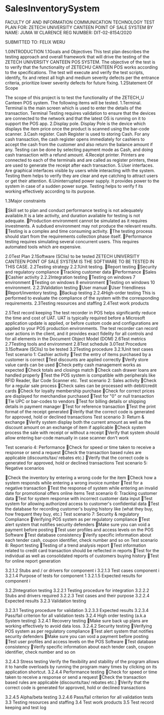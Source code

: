 # SalesInventorySystem
FACULTY OF AND INFORMATION COMMUNICATION TECHNOLOGY
TEST PLAN FOR: 
ZETECH UNIVERSITY CANTEEN POINT OF SALE SYSTEM
BY
NAME: JUMA W CLARENCE
REG NUMBER: DIT-02-8154/2020

SUBMITTED TO:
 FELIX WERU



1.0INTRODUCTION
1.1Goals and Objectives
This test plan describes the testing approach and overall framework that will drive the testing of the ZETECH UNIVERSITY CANTEEN POS SYSTEM. The objective of the test is to verify that the functionality of ZETECHU CANTEEN POS works according to the specifications. The test will execute and verify the test scripts, identify, fix and retest all high and medium severity defects per the entrance criteria, prioritize lower severity defects for future fixing.
1.2Statement Of Scope

The scope of this project is to test the functionality of the ZETECH_U Canteen POS system. 
The following items will be tested.
1.Terminal. Terminal is the main screen which is used to enter the details of the transaction. Terminal Testing requires validation to ensure that the devices are connected to the network and that the latest OS is running on it to support the POS app.
2.Display pole. Display Pole is the device which displays the item price once the product is scanned using the bar-code scanner. 
3.Cash register. Cash Register is used to storing Cash. For any cash transaction, the cash register opens immediately for cashiers to accept the cash from the customer and also return the balance amount if any. Testing can be done by selecting payment mode as Cash, and doing cash transaction with a refund amount.
4.Receipt printer. Printers are connected to each of the terminals and are called as register printers, these are used to generate the receipt after each transaction.
5.User interfaces. Are graphical interfaces visible by users while interacting with the system. Testing them helps to verify they are clear and eye catching to attract users or get their attention.
6.Uninterrupted power supply. It provides power to the system in case of a sudden power surge. Testing helps to verify f its working effectively according to its purpose.




1.3Major constraints

Skill set to plan and conduct performance testing is not adequately available.It is a late activity, and duration available for testing is not adequate.
Production environment cannot be simulated as it requires investments. A subdued environment may not produce the relevant results.
Testing is a complex and time consuming activity.
The testing process should start from the requirements collection phase itself.
Performance testing requires simulating several concurrent users. This requires automated tools which are expensive.


2.0Test Plan
2.1Software (SCIis) to be tested
ZETECH UNIVERSITY CANTEEN POINT OF SALE SYSTEM IS THE SOFTWARE TO BE TESTED IN THIS CASE.
2.2Testing strategy
2.2.1Unit testing.
Report testing
Security and regulatory compliance
Tracking customer data
Performance
Sales
Cashier activity
2.2.2Integration testing
Testing on windows 7 environment
Testing on windows 8 environment
Testing on windows 10 environment.
2.2.3Validation testing
User manual
User friendliness
Report/inventory testing.
Backup testing
2.2.4High-order testing
This is performed to
 evaluate the compliance of the system with the corresponding requirements.
2.3Testing resources and staffing
2.4Test work products


2.5Test record keeping
The test recorder in POS helps significantly reduce the time and cost of UAT. UAT is typically required before a Microsoft application update is applied, or before custom code and configurations are applied to your POS production environments. The test recorder can record user actions in the client, and it provides exact fidelity for all controls and for all elements in the Document Object Model (DOM)
2.6Test metrics
2.7Testing tools and environment
2.8Test schedule
3.0Test Procedure
3.1Software (SCIis) to be tested
3.2Testing procedure
3.2.1Unit test cases
Test scenario 1: Cashier activity
Test the entry of items purchased by a customer is correct
Test discounts are applied correctly
Verify store value cards can be used
Check petty cash management works as expected
Check totals and closings match
Check cash drawer loans are handled properly
Test the POS system is compatible with peripherals like RFID Reader, Bar Code Scanner etc.
Test scenario 2: Sales activity
Check for a regular sale process
Check sales can be processed with debit/credit cards
Check for loyalty membership purchase
Check for correct prices are displayed for merchandise purchased
Test for "0" or null transaction
Tie UPC or bar-codes to vendors
Test for billing details or shipping details in payment manager
Test for reference transaction
Test the print format of the receipt generated
Verify that the correct code is generated for approved, hold or declined transactions
Test scenario 3: Return & exchange
Verify system display both the current amount as well as the discount amount on an exchange of item if applicable
Check system process the sale with receipt or without a receipt
Verify that system should allow entering bar-code manually in case scanner don't work

Test scenario 4: Performance
Check for speed or time taken to receive a response or send a request
Check the transaction based rules are applicable (discounts/tax/ rebates etc.)
Verify that the correct code is generated for approved, hold or declined transactions
Test scenario 5: Negative scenarios

Check the inventory by entering a wrong code for the item
Check how a system responds while entering a wrong invoice number
Test for a negative transaction
Test the response of system while entering an invalid date for promotional offers online items
	Test scenario 6: Tracking customer data
Test for system response with incorrect customer data input
Test system for allowing authorized access to customer's confidential data
Test the database for recording customer's buying history like (what they buy, how frequent they buy, etc.)
Test scenario 7: Security & regulatory Compliance
Verifying POS system as per regulatory compliance
Test alert system that notifies security defenders
Make sure you can void a payment before posting
Test user profiles and access levels on the POS Software
Test database consistency
Verify specific information about each tender cash, coupon identifier, check number and so on
Test scenario 8: Report testing
Testing of a trend analysis report
Test information related to credit card transaction should be reflected in reports
Test for the individual as well as consolidated reports of customers buying history
Test for online report generation








3.2.1.2 Stubs and / or drivers for component i
3.2.1.3 Test cases component i
3.2.1.4 Purpose of tests for component 1
3.2.1.5 Expected results for component i

3.2.2Integration testing
3.2.2.1 Testing procedure for integration 
3.2.2.2 Stubs and drivers required 
3.2.2.3 Test cases and their purpose 
3.2.2.4 Expected results 
3.2.3 Validation testing

3.2.3.1 Testing procedure for validation 
3.2.3.3 Expected results 
3.2.3.4 Pass/fail criterion for all validation tests
3.2.4 High order testing (a.k.a System testing)
3.2.4.1 Recovery testing 
Make sure back up plans are working effectively to avoid data loss.
3.2.4.2 Security testing 
Verifying POS system as per regulatory compliance
Test alert system that notifies security defenders
Make sure you can void a payment before posting
Test user profiles and access levels on the POS Software
Test database consistency
Verify specific information about each tender cash, coupon identifier, check number and so on

3.2.4.3 Stress testing
Verify the flexibility and stability of the program allows it to handle overloads by running the program many times by clicking on its application shortcut.
 3.2.4.4 Performance testing 
Check for speed or time taken to receive a response or send a request
Check the transaction based rules are applicable (discounts/tax/ rebates etc.)
Verify that the correct code is generated for approved, hold or declined transactions

3.2.4.5 Alpha/beta testing 
3.2.4.6 Pass/fail criterion for all validation tests
3.3 Testing resources and staffing
3.4 Test work products 
3.5 Test record keeping and test log 
